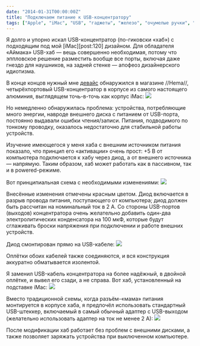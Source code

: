 ```yaml
---
date: "2014-01-31T00:00:00Z"
title: "Подключаем питание к USB-концентратору"
tags: ["Apple", "iMac", "USB", "гаджеты", "железо", "очумелые ручки", "сделай сам", "электроника"]
---
```


Я долго и упорно искал USB-концентратор (по-гиковски «хаб») с подходящим под мой [iMac][post:120] дизайном. Для обладателя «Аймака» USB-хаб — вещь совершенно необходимая, потому что эппловское решение разместить вообще все порты, включая даже гнездо для наушников, на задней стенке — апофеоз дизайнерского идиотизма.

<!--more-->

В конце концов нужный мне [девайс](http://www.hema.nl/winkel/school-en-kantoor/media-en-computer/accessoires/usb-hub-20-(39609052)) обнаружился в магазине //Hema//, четырёхпортовый USB-концентратор в корпусе из самого настоящего алюминия, выглядящем точь-в-точь как корпус iMac:
![](img:3.bp.blogspot.com/-XqSQEHbfq3A/UugVSXljK0I/AAAAAAAAbzw/fd1VbaC74aw/s1600/hema-usb-hub.png:a)

Но немедленно обнаружилась проблема: устройства, потребляющие много энергии, навроде внешнего диска с питанием от USB-порта, постоянно выдавали ошибки чтения/записи. Питания, подводимого по тонкому проводку, оказалось недостаточно для стабильной работы устройств.

Изучение имеющегося у меня хаба с внешним источником питания показало, что принцип его «активации» очень прост: +5 В от компьютера подключается к хабу через диод, а от внешнего источника — напрямую. Таким образом, хаб может работать как в пассивном, так и в powered-режиме.

Вот принципиальная схема с необходимыми изменениями:
![](img:3.bp.blogspot.com/-kRYHG_4FZLw/UuglPMBt_dI/AAAAAAAAb0E/DqgW3Fm03Hk/s1600/powered-usb-schematics.png:a)

Внесённые изменения отмечены красным цветом. Диод включается в разрыв провода питания, поступающего от компьютера; диод должен быть рассчитан на номинальный ток в 2 А. Со стороны USB-портов (выходов) концентратора очень желательно добавить один-два электролитических конденсатора на 100 мкФ, которые будут сглаживать броски напряжения при подключении и работе внешних устройств.

Диод смонтирован прямо на USB-кабеле:
![](img:2.bp.blogspot.com/-OOvEIejKqno/UuuSRH-Rd2I/AAAAAAAAb00/Lptgw_-VGWo/s1600/dsc02942.picasaweb.jpg:a)

Оплётки обоих кабелей также соединяются, и вся конструкция аккуратно обматывается изолентой.

Я заменил USB-кабель концентратора на более надёжный, в двойной оплётке, и вывел его сзади, а не справа. Вот хаб, установленный на подставке iMac:
![](img:3.bp.blogspot.com/-1QcZsJRZ5OU/UuuSONfIscI/AAAAAAAAb0k/401z8krLGfw/s1600/dsc02937.picasaweb.jpg:a)

Вместо традиционной схемы, когда разъём-«мама» питания монтируется в корпусе хаба, я предпочёл использовать стандартный USB-штеккер, включаемый в самый обычный адаптер с USB-выходом (желательно использовать адаптер на ток не менее 2 А):
![](img:3.bp.blogspot.com/-sI4SLoG1aDM/UuuSP8Ix7AI/AAAAAAAAb0s/yG2keK8HLck/s1600/dsc02938.picasaweb.jpg:a)

После модификации хаб работает без проблем с внешними дисками, а также позволяет заряжать устройства при выключенном компьютере.
